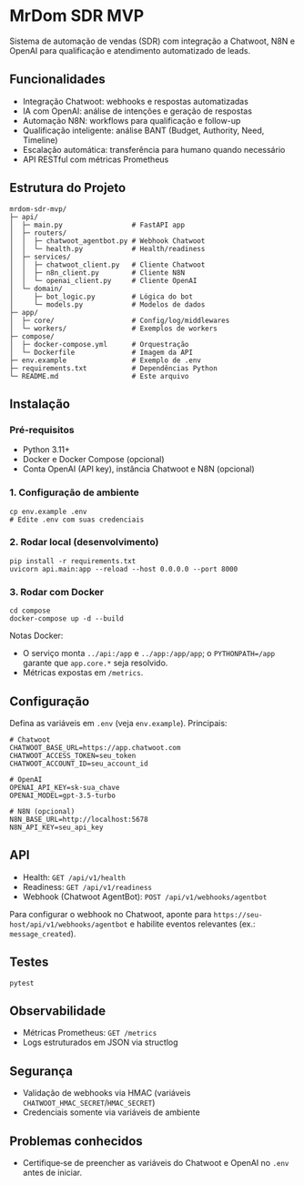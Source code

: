 # MrDom SDR MVP

Sistema de automação de vendas (SDR) com integração a Chatwoot, N8N e OpenAI para qualificação e atendimento automatizado de leads.

## Funcionalidades

- Integração Chatwoot: webhooks e respostas automatizadas
- IA com OpenAI: análise de intenções e geração de respostas
- Automação N8N: workflows para qualificação e follow-up
- Qualificação inteligente: análise BANT (Budget, Authority, Need, Timeline)
- Escalação automática: transferência para humano quando necessário
- API RESTful com métricas Prometheus

## Estrutura do Projeto

```
mrdom-sdr-mvp/
├─ api/
│  ├─ main.py                 # FastAPI app
│  ├─ routers/
│  │  ├─ chatwoot_agentbot.py # Webhook Chatwoot
│  │  └─ health.py            # Health/readiness
│  ├─ services/
│  │  ├─ chatwoot_client.py   # Cliente Chatwoot
│  │  ├─ n8n_client.py        # Cliente N8N
│  │  └─ openai_client.py     # Cliente OpenAI
│  └─ domain/
│     ├─ bot_logic.py         # Lógica do bot
│     └─ models.py            # Modelos de dados
├─ app/
│  ├─ core/                   # Config/log/middlewares
│  └─ workers/                # Exemplos de workers
├─ compose/
│  ├─ docker-compose.yml      # Orquestração
│  └─ Dockerfile              # Imagem da API
├─ env.example                # Exemplo de .env
├─ requirements.txt           # Dependências Python
└─ README.md                  # Este arquivo
```

## Instalação

### Pré‑requisitos

- Python 3.11+
- Docker e Docker Compose (opcional)
- Conta OpenAI (API key), instância Chatwoot e N8N (opcional)

### 1. Configuração de ambiente

```
cp env.example .env
# Edite .env com suas credenciais
```

### 2. Rodar local (desenvolvimento)

```
pip install -r requirements.txt
uvicorn api.main:app --reload --host 0.0.0.0 --port 8000
```

### 3. Rodar com Docker

```
cd compose
docker-compose up -d --build
```

Notas Docker:
- O serviço monta `../api:/app` e `../app:/app/app`; o `PYTHONPATH=/app` garante que `app.core.*` seja resolvido.
- Métricas expostas em `/metrics`.

## Configuração

Defina as variáveis em `.env` (veja `env.example`). Principais:

```
# Chatwoot
CHATWOOT_BASE_URL=https://app.chatwoot.com
CHATWOOT_ACCESS_TOKEN=seu_token
CHATWOOT_ACCOUNT_ID=seu_account_id

# OpenAI
OPENAI_API_KEY=sk-sua_chave
OPENAI_MODEL=gpt-3.5-turbo

# N8N (opcional)
N8N_BASE_URL=http://localhost:5678
N8N_API_KEY=seu_api_key
```

## API

- Health: `GET /api/v1/health`
- Readiness: `GET /api/v1/readiness`
- Webhook (Chatwoot AgentBot): `POST /api/v1/webhooks/agentbot`

Para configurar o webhook no Chatwoot, aponte para `https://seu-host/api/v1/webhooks/agentbot` e habilite eventos relevantes (ex.: `message_created`).

## Testes

```
pytest
```

## Observabilidade

- Métricas Prometheus: `GET /metrics`
- Logs estruturados em JSON via structlog

## Segurança

- Validação de webhooks via HMAC (variáveis `CHATWOOT_HMAC_SECRET`/`HMAC_SECRET`)
- Credenciais somente via variáveis de ambiente

## Problemas conhecidos

- Certifique‑se de preencher as variáveis do Chatwoot e OpenAI no `.env` antes de iniciar.

